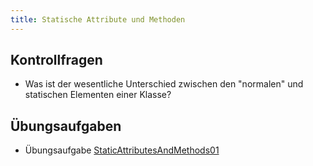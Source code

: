 ```yaml
---
title: Statische Attribute und Methoden
---
```


## Kontrollfragen
- Was ist der wesentliche Unterschied zwischen den "normalen" und statischen Elementen einer Klasse?

## Übungsaufgaben
- Übungsaufgabe [StaticAttributesAndMethods01](static-attributes-and-methods01.md)
